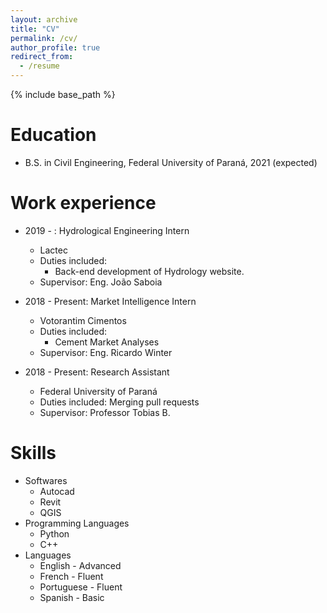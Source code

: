 ```yaml
---
layout: archive
title: "CV"
permalink: /cv/
author_profile: true
redirect_from:
  - /resume
---
```


{% include base_path %}

Education
======
* B.S. in Civil Engineering, Federal University of Paraná, 2021 (expected)

Work experience
======
* 2019 - : Hydrological Engineering Intern
  * Lactec
  * Duties included:
    * Back-end development of Hydrology website.
  * Supervisor: Eng. João Saboia
  
* 2018 - Present: Market Intelligence Intern
  * Votorantim Cimentos
  * Duties included:
    * Cement Market Analyses
  * Supervisor: Eng. Ricardo Winter

* 2018 - Present: Research Assistant
  * Federal University of Paraná
  * Duties included: Merging pull requests
  * Supervisor: Professor Tobias B. 
  
Skills
======
* Softwares
  * Autocad
  * Revit
  * QGIS
* Programming Languages
  * Python
  * C++
* Languages
  * English - Advanced
  * French  - Fluent
  * Portuguese - Fluent
  * Spanish - Basic
